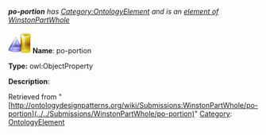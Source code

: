 ___po-portion__ has [Category:OntologyElement](../../Category/OntologyElement "Category:OntologyElement") and is an [element of](../../Property/ElementOf "Property:ElementOf") [WinstonPartWhole](../../Submissions/WinstonPartWhole "Submissions:WinstonPartWhole")_


  




[![ObjectProperty](../../images/thumb/c/c3/ObjectProperty.gif/45px-ObjectProperty.gif)](../../Image/ObjectProperty.gif "ObjectProperty")
__Name__: po-portion 


__Type:__ owl:ObjectProperty 


__Description__: 





Retrieved from "[http://ontologydesignpatterns.org/wiki/Submissions:WinstonPartWhole/po-portion](../../Submissions/WinstonPartWhole/po-portion)"
 [Category](http://ontologydesignpatterns.org/wiki/Special:Categories "Special:Categories"): [OntologyElement](../../Category/OntologyElement "Category:OntologyElement")